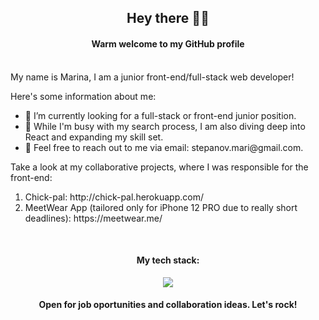 <h2 align="center"><strong>Hey there 👩‍💻</strong></h2>


<h4 align="center">Warm welcome to my GitHub profile</h5>
<br>
My name is Marina, I am a junior front-end/full-stack web developer!

Here's some information about me:
<ul>
<li>🔭 I’m currently looking for a full-stack or front-end junior position.</li>
<li>👾 While I'm busy with my search process, I am also diving deep into React and expanding my skill set.</li>
<li>📧 Feel free to reach out to me via email: stepanov.mari@gmail.com.</li>
</ul>

Take a look at my collaborative projects, where I was responsible for the front-end:
<ol>
<li>Chick-pal: http://chick-pal.herokuapp.com/</li>
<li> MeetWear App (tailored only for iPhone 12 PRO due to really short deadlines): https://meetwear.me/</li>
</ol>
<br>
<h4 align="center">My tech stack:</h4> 
<p align="center">
  <a href="https://skillicons.dev">
    <img src="https://skillicons.dev/icons?i=css,html,rails,js,bootstrap,postgres,figma,git,heroku,ps,react,ruby,vscode" />
  </a>
</p>


<h4 align="center">Open for job oportunities and collaboration ideas. Let's rock! </h4>

